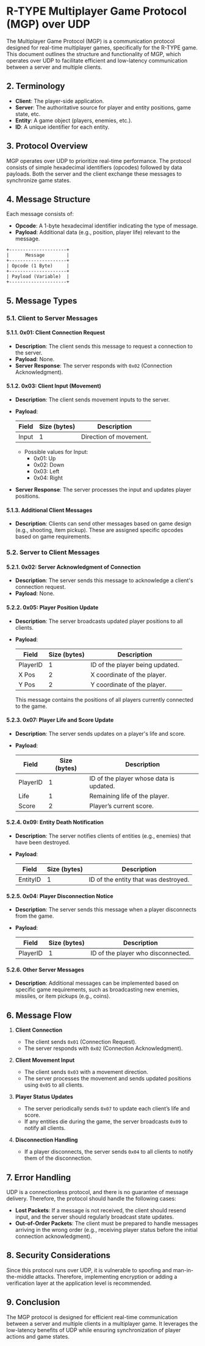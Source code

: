 # R-TYPE Multiplayer Game Protocol (MGP) over UDP

The Multiplayer Game Protocol (MGP) is a communication protocol designed for real-time multiplayer games, specifically for the R-TYPE game. This document outlines the structure and functionality of MGP, which operates over UDP to facilitate efficient and low-latency communication between a server and multiple clients.

## 2. Terminology

- **Client**: The player-side application.
- **Server**: The authoritative source for player and entity positions, game state, etc.
- **Entity**: A game object (players, enemies, etc.).
- **ID**: A unique identifier for each entity.

## 3. Protocol Overview

MGP operates over UDP to prioritize real-time performance. The protocol consists of simple hexadecimal identifiers (opcodes) followed by data payloads. Both the server and the client exchange these messages to synchronize game states.

## 4. Message Structure

Each message consists of:

- **Opcode**: A 1-byte hexadecimal identifier indicating the type of message.
- **Payload**: Additional data (e.g., position, player life) relevant to the message.

```
+---------------------+
|      Message        |
+---------------------+
| Opcode (1 Byte)     |
+---------------------+
| Payload (Variable)  |
+---------------------+
```

## 5. Message Types

### 5.1. Client to Server Messages

#### 5.1.1. 0x01: Client Connection Request

- **Description**: The client sends this message to request a connection to the server.
- **Payload**: None.
- **Server Response**: The server responds with `0x02` (Connection Acknowledgment).

#### 5.1.2. 0x03: Client Input (Movement)

- **Description**: The client sends movement inputs to the server.
- **Payload**:

  | Field       | Size (bytes) | Description                             |
  |-------------|--------------|-----------------------------------------|
  | Input   | 1            | Direction of movement.                  |

  - Possible values for Input:
    - 0x01: Up
    - 0x02: Down
    - 0x03: Left
    - 0x04: Right

- **Server Response**: The server processes the input and updates player positions.

#### 5.1.3. Additional Client Messages

- **Description**: Clients can send other messages based on game design (e.g., shooting, item pickup). These are assigned specific opcodes based on game requirements.

### 5.2. Server to Client Messages

#### 5.2.1. 0x02: Server Acknowledgment of Connection

- **Description**: The server sends this message to acknowledge a client's connection request.
- **Payload**: None.

#### 5.2.2. 0x05: Player Position Update

- **Description**: The server broadcasts updated player positions to all clients.
- **Payload**:

  | Field       | Size (bytes) | Description                             |
  |-------------|--------------|-----------------------------------------|
  | PlayerID| 1            | ID of the player being updated.         |
  | X Pos   | 2            | X coordinate of the player.             |
  | Y Pos   | 2            | Y coordinate of the player.             |

  This message contains the positions of all players currently connected to the game.

#### 5.2.3. 0x07: Player Life and Score Update

- **Description**: The server sends updates on a player's life and score.
- **Payload**:

  | Field       | Size (bytes) | Description                             |
  |-------------|--------------|-----------------------------------------|
  | PlayerID| 1            | ID of the player whose data is updated. |
  | Life    | 1            | Remaining life of the player.           |
  | Score   | 2            | Player’s current score.                 |

#### 5.2.4. 0x09: Entity Death Notification

- **Description**: The server notifies clients of entities (e.g., enemies) that have been destroyed.
- **Payload**:

  | Field       | Size (bytes) | Description                             |
  |-------------|--------------|-----------------------------------------|
  | EntityID| 1            | ID of the entity that was destroyed.    |

#### 5.2.5. 0x04: Player Disconnection Notice

- **Description**: The server sends this message when a player disconnects from the game.
- **Payload**:

  | Field       | Size (bytes) | Description                             |
  |-------------|--------------|-----------------------------------------|
  | PlayerID| 1            | ID of the player who disconnected.      |

#### 5.2.6. Other Server Messages

- **Description**: Additional messages can be implemented based on specific game requirements, such as broadcasting new enemies, missiles, or item pickups (e.g., coins).

## 6. Message Flow

1. **Client Connection**
   - The client sends `0x01` (Connection Request).
   - The server responds with `0x02` (Connection Acknowledgment).

2. **Client Movement Input**
   - The client sends `0x03` with a movement direction.
   - The server processes the movement and sends updated positions using `0x05` to all clients.

3. **Player Status Updates**
   - The server periodically sends `0x07` to update each client’s life and score.
   - If any entities die during the game, the server broadcasts `0x09` to notify all clients.

4. **Disconnection Handling**
   - If a player disconnects, the server sends `0x04` to all clients to notify them of the disconnection.

## 7. Error Handling

UDP is a connectionless protocol, and there is no guarantee of message delivery. Therefore, the protocol should handle the following cases:

- **Lost Packets**: If a message is not received, the client should resend input, and the server should regularly broadcast state updates.
- **Out-of-Order Packets**: The client must be prepared to handle messages arriving in the wrong order (e.g., receiving player status before the initial connection acknowledgment).

## 8. Security Considerations

Since this protocol runs over UDP, it is vulnerable to spoofing and man-in-the-middle attacks. Therefore, implementing encryption or adding a verification layer at the application level is recommended.

## 9. Conclusion

The MGP protocol is designed for efficient real-time communication between a server and multiple clients in a multiplayer game. It leverages the low-latency benefits of UDP while ensuring synchronization of player actions and game states.